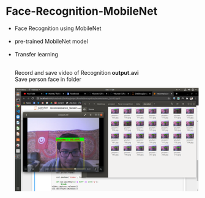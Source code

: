 # Face-Recognition-MobileNet

<ul>
<li>Face Recognition using MobileNet </li><br>
<li>pre-trained MobileNet model</li><br>
<li>Transfer learning</li><br>
<p>
Record and save video of Recognition<strong> output.avi</strong><br>
Save person face in folder 
</p>

<p text align="center">
<img src="https://github.com/Y0unes17/Face-Recognition-MobileNet/blob/master/img/Screenshot%20from%202020-08-15%2011-28-55.png?raw=true" />
</p>
